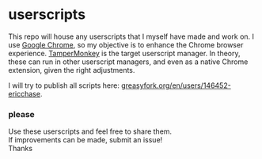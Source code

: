 # userscripts
This repo will house any userscripts that I myself have made and work on. I use [Google Chrome](https://www.google.com/chrome/browser/desktop/index.html), so my objective is to enhance the Chrome browser experience. [TamperMonkey](https://chrome.google.com/webstore/detail/tampermonkey/dhdgffkkebhmkfjojejmpbldmpobfkfo?hl=en) is the target userscript manager. In theory, these can run in other userscript managers, and even as a native Chrome extension, given the right adjustments.

I will try to publish all scripts here: [greasyfork.org/en/users/146452-ericchase](https://greasyfork.org/en/users/146452-ericchase).

### please
Use these userscripts and feel free to share them.<br/>
If improvements can be made, submit an issue!<br/>
Thanks<br/>
